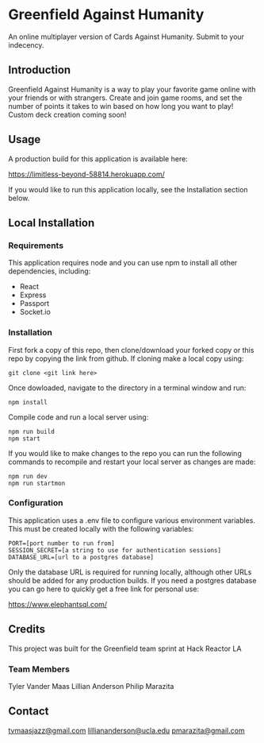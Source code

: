 # Greenfield Against Humanity

An online multiplayer version of Cards Against Humanity.  Submit to your indecency.

## Introduction

Greenfield Against Humanity is a way to play your favorite game online with your friends or with strangers.  Create and join game rooms, and set the number of points it takes to win based on how long you want to play!  Custom deck creation coming soon!

## Usage

A production build for this application is available here:

https://limitless-beyond-58814.herokuapp.com/

If you would like to run this application locally, see the Installation section below.

## Local Installation

### Requirements

This application requires node and you can use npm to install all other dependencies, including:
- React
- Express
- Passport
- Socket.io

### Installation

First fork a copy of this repo, then clone/download your forked copy or this repo by copying the link from github.  If cloning make a local copy using:

```git clone <git link here>```

Once dowloaded, navigate to the directory in a terminal window and run:

```
npm install
```

Compile code and run a local server using:

```
npm run build
npm start
```

If you would like to make changes to the repo you can run the following commands to recompile and restart your local server as changes are made:

```
npm run dev
npm run startmon
```

### Configuration

This application uses a .env file to configure various environment variables.  This must be created locally with the following variables:

```
PORT=[port number to run from]
SESSION_SECRET=[a string to use for authentication sessions]
DATABASE_URL=[url to a postgres database]
```

Only the database URL is required for running locally, although other URLs should be added for any production builds.  If you need a postgres database you can go here to quickly get a free link for personal use:

https://www.elephantsql.com/

## Credits

This project was built for the Greenfield team sprint at Hack Reactor LA

### Team Members

Tyler Vander Maas
Lillian Anderson
Philip Marazita

## Contact

tvmaasjazz@gmail.com
lilliananderson@ucla.edu
pmarazita@gmail.com